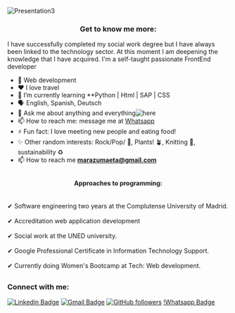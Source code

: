 
![Presentation3](https://user-images.githubusercontent.com/29448951/206000489-febc7ab3-8b9c-45d3-a98e-5cd1254cf32c.jpg)


<h3 align="center">Get to know me more:</h3>

I have successfully completed my social work degree but I have always been linked to the technology sector.
At this moment I am deepening the knowledge that I have acquired.
I'm a self-taught passionate FrontEnd developer




- 💼  Web development
- ❤️ I love travel
- 🌱 I’m currently learning **Python | Html | SAP | CSS
- 🗣️ English, Spanish, Deutsch
- 💬 Ask me about anything and everything![here](https://github.com/marazu/marazu/issues)
- 📫 How to reach me: message me at [Whatsapp](https://wa.me/41798863200)
- ⚡ Fun fact: I love meeting new people and eating food!
- ✨ Other random interests: Rock/Pop/ 🎸, Plants! 🪴, Knitting 🧶, sustainability ♻️
- 📫 How to reach me **marazumaeta@gmail.com**


##

<h4 align="center">Approaches to programming:</h4>

<br> ✔ Software engineering two years at the Complutense University of Madrid.<br />
<br>✔ Accreditation web application development<br />
<br> ✔ Social work at the UNED university.<br />
<br> ✔  Google Professional Certificate in Information Technology Support.<br />
<br> ✔  Currently doing Women's Bootcamp at Tech: Web development.<br />


##

<h3 align="left">Connect with me:</h3>


[![Linkedin Badge](https://img.shields.io/badge/-maragabriela-blue?style=flat-square&logo=Linkedin&logoColor=white&link=https://www.linkedin.com/in/maragabriela/)](https://www.linkedin.com/in/maragabriela/)  [![Gmail Badge](https://img.shields.io/badge/-marazumaeta@gmail.com-c14438?style=flat-square&logo=Gmail&logoColor=white&link=mailto:marazumaeta@gmail.com)](mailto:marazumaeta@gmail.com)  [![GitHub followers](https://img.shields.io/github/followers/marazu?label=Follow&style=social)](https://github.com/marazu/?tab=follow) [!Whatsapp Badge](https://wa.me/41798863200)

  






